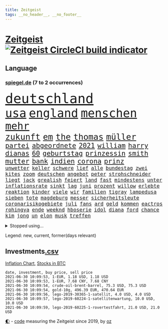```yaml
---
title: Zeitgeist
tags: __no_header__, __no_footer__
---
```


# [Zeitgeist](https://oliz.io/zeitgeist/) [![Zeitgeist CircleCI build indicator](https://circleci.com/gh/ooz/zeitgeist.svg?style=shield)](https://circleci.com/gh/ooz/zeitgeist)

## Language

<h3><a href="https://www.spiegel.de" target="_blank">spiegel.de</a> (7 to 2 occurrences)</h3>
<p style="font-family:monospace">
<span style="font-size:32pt"><a href="news_links.html#deutschland" class="current">deutschland</a></span>
<br>
<span style="font-size:28pt"><a href="news_links.html#usa" class="current">usa</a></span>
<span style="font-size:28pt"><a href="news_links.html#england" class="current">england</a></span>
<span style="font-size:28pt"><a href="news_links.html#menschen" class="current">menschen</a></span>
<br>
<span style="font-size:24pt"><a href="news_links.html#mehr" class="current">mehr</a></span>
<br>
<span style="font-size:20pt"><a href="news_links.html#zukunft" class="current">zukunft</a></span>
<span style="font-size:20pt"><a href="news_links.html#em" class="current">em</a></span>
<span style="font-size:20pt"><a href="news_links.html#the" class="current">the</a></span>
<span style="font-size:20pt"><a href="news_links.html#thomas" class="current">thomas</a></span>
<span style="font-size:20pt"><a href="news_links.html#müller" class="current">müller</a></span>
<br>
<span style="font-size:16pt"><a href="news_links.html#partei" class="current">partei</a></span>
<span style="font-size:16pt"><a href="news_links.html#abgeordnete" class="current">abgeordnete</a></span>
<span style="font-size:16pt"><a href="news_links.html#2021" class="current">2021</a></span>
<span style="font-size:16pt"><a href="news_links.html#william" class="current">william</a></span>
<span style="font-size:16pt"><a href="news_links.html#harry" class="current">harry</a></span>
<span style="font-size:16pt"><a href="news_links.html#dianas" class="new">dianas</a></span>
<span style="font-size:16pt"><a href="news_links.html#60" class="current">60</a></span>
<span style="font-size:16pt"><a href="news_links.html#geburtstag" class="current">geburtstag</a></span>
<span style="font-size:16pt"><a href="news_links.html#prinzessin" class="current">prinzessin</a></span>
<span style="font-size:16pt"><a href="news_links.html#smith" class="current">smith</a></span>
<span style="font-size:16pt"><a href="news_links.html#mutter" class="current">mutter</a></span>
<span style="font-size:16pt"><a href="news_links.html#bank" class="current">bank</a></span>
<span style="font-size:16pt"><a href="news_links.html#indien" class="current">indien</a></span>
<span style="font-size:16pt"><a href="news_links.html#corona" class="current">corona</a></span>
<span style="font-size:16pt"><a href="news_links.html#prinz" class="current">prinz</a></span>
<br>
<span style="font-size:12pt"><a href="news_links.html#unwetter" class="current">unwetter</a></span>
<span style="font-size:12pt"><a href="news_links.html#keller" class="current">keller</a></span>
<span style="font-size:12pt"><a href="news_links.html#schwere" class="current">schwere</a></span>
<span style="font-size:12pt"><a href="news_links.html#lief" class="current">lief</a></span>
<span style="font-size:12pt"><a href="news_links.html#alle" class="current">alle</a></span>
<span style="font-size:12pt"><a href="news_links.html#bundestag" class="current">bundestag</a></span>
<span style="font-size:12pt"><a href="news_links.html#zwei" class="current">zwei</a></span>
<span style="font-size:12pt"><a href="news_links.html#kites" class="new">kites</a></span>
<span style="font-size:12pt"><a href="news_links.html#zoom" class="current">zoom</a></span>
<span style="font-size:12pt"><a href="news_links.html#deutschen" class="current">deutschen</a></span>
<span style="font-size:12pt"><a href="news_links.html#angebot" class="current">angebot</a></span>
<span style="font-size:12pt"><a href="news_links.html#peter" class="current">peter</a></span>
<span style="font-size:12pt"><a href="news_links.html#strohschneider" class="new">strohschneider</a></span>
<span style="font-size:12pt"><a href="news_links.html#liegt" class="current">liegt</a></span>
<span style="font-size:12pt"><a href="news_links.html#jack" class="current">jack</a></span>
<span style="font-size:12pt"><a href="news_links.html#grealish" class="new">grealish</a></span>
<span style="font-size:12pt"><a href="news_links.html#feiert" class="current">feiert</a></span>
<span style="font-size:12pt"><a href="news_links.html#land" class="current">land</a></span>
<span style="font-size:12pt"><a href="news_links.html#fast" class="current">fast</a></span>
<span style="font-size:12pt"><a href="news_links.html#mindestens" class="current">mindestens</a></span>
<span style="font-size:12pt"><a href="news_links.html#unter" class="current">unter</a></span>
<span style="font-size:12pt"><a href="news_links.html#inflationsrate" class="current">inflationsrate</a></span>
<span style="font-size:12pt"><a href="news_links.html#sinkt" class="current">sinkt</a></span>
<span style="font-size:12pt"><a href="news_links.html#lag" class="current">lag</a></span>
<span style="font-size:12pt"><a href="news_links.html#juni" class="current">juni</a></span>
<span style="font-size:12pt"><a href="news_links.html#prozent" class="current">prozent</a></span>
<span style="font-size:12pt"><a href="news_links.html#willow" class="new">willow</a></span>
<span style="font-size:12pt"><a href="news_links.html#erlebte" class="current">erlebte</a></span>
<span style="font-size:12pt"><a href="news_links.html#reaktion" class="current">reaktion</a></span>
<span style="font-size:12pt"><a href="news_links.html#kinder" class="current">kinder</a></span>
<span style="font-size:12pt"><a href="news_links.html#viele" class="current">viele</a></span>
<span style="font-size:12pt"><a href="news_links.html#wir" class="current">wir</a></span>
<span style="font-size:12pt"><a href="news_links.html#familien" class="current">familien</a></span>
<span style="font-size:12pt"><a href="news_links.html#tigray" class="current">tigray</a></span>
<span style="font-size:12pt"><a href="news_links.html#lampedusa" class="current">lampedusa</a></span>
<span style="font-size:12pt"><a href="news_links.html#sieben" class="current">sieben</a></span>
<span style="font-size:12pt"><a href="news_links.html#tote" class="current">tote</a></span>
<span style="font-size:12pt"><a href="news_links.html#magdeburg" class="current">magdeburg</a></span>
<span style="font-size:12pt"><a href="news_links.html#messer" class="current">messer</a></span>
<span style="font-size:12pt"><a href="news_links.html#sicherheitsleute" class="new">sicherheitsleute</a></span>
<span style="font-size:12pt"><a href="news_links.html#coronarisikogebiete" class="new">coronarisikogebiete</a></span>
<span style="font-size:12pt"><a href="news_links.html#juli" class="current">juli</a></span>
<span style="font-size:12pt"><a href="news_links.html#fans" class="current">fans</a></span>
<span style="font-size:12pt"><a href="news_links.html#ard" class="current">ard</a></span>
<span style="font-size:12pt"><a href="news_links.html#geld" class="current">geld</a></span>
<span style="font-size:12pt"><a href="news_links.html#kommen" class="current">kommen</a></span>
<span style="font-size:12pt"><a href="news_links.html#eactros" class="new">eactros</a></span>
<span style="font-size:12pt"><a href="news_links.html#rohingya" class="new">rohingya</a></span>
<span style="font-size:12pt"><a href="news_links.html#ende" class="current">ende</a></span>
<span style="font-size:12pt"><a href="news_links.html#weeknd" class="new">weeknd</a></span>
<span style="font-size:12pt"><a href="news_links.html#hboserie" class="new">hboserie</a></span>
<span style="font-size:12pt"><a href="news_links.html#idol" class="current">idol</a></span>
<span style="font-size:12pt"><a href="news_links.html#diana" class="current">diana</a></span>
<span style="font-size:12pt"><a href="news_links.html#ford" class="current">ford</a></span>
<span style="font-size:12pt"><a href="news_links.html#chance" class="current">chance</a></span>
<span style="font-size:12pt"><a href="news_links.html#kim" class="current">kim</a></span>
<span style="font-size:12pt"><a href="news_links.html#jong" class="current">jong</a></span>
<span style="font-size:12pt"><a href="news_links.html#un" class="current">un</a></span>
<span style="font-size:12pt"><a href="news_links.html#elon" class="current">elon</a></span>
<span style="font-size:12pt"><a href="news_links.html#musk" class="current">musk</a></span>
<span style="font-size:12pt"><a href="news_links.html#treffen" class="current">treffen</a></span>
</p>
<details>
<summary>Stopped using...</summary>
<p class="former" style="font-size:12pt">
ankunft(252) italiens(252) brettspiele(251) internationaler(251) protesten(251) spielten(251) werner(251) anscheinend(250) bewerten(250) briefwahl(250) covid(250) juventus(250) nötig(250) regelbetrieb(250) strafen(250) turin(250) vergeben(250) alarm(249) bundesamt(249) hinspiel(249) vorteil(249) wirkte(249) 93(248) and(248) gerne(248) grünenpolitiker(248) hinaus(248) motto(248) muster(248) tobt(248) unserem(248) zweitligist(248) bemühungen(247) einiges(247) erfolgreicher(247) eskalation(247) osnabrück(247) rief(247) tui(247) verdachts(247) verteilt(247) vielfalt(247) wahrheit(247) 100000(246) benennen(246) beschreibt(246) drosten(246) eintracht(246) entlassung(246) erneuter(246) flick(246) fußballbundesliga(246) gereist(246) hansi(246) hsv(246) jan(246) preisen(246) spielzeit(246) untersuchungen(246) wege(246) 16jährige(245) badenwürttembergs(245) beamtin(245) bedrängnis(245) betreiber(245) eishockey(245) freigestellt(245) funktionieren(245) games(245) gekündigt(245) gleichstellung(245) islamischer(245) kandidat(245) kontrollieren(245) liste(245) liverpool(245) marcel(245) niederländische(245) niedersächsischen(245) notfalls(245) satelliten(245) terrormiliz(245) tottenham(245) ungewöhnlich(245) vertrauliche(245) verzögert(245) videobotschaft(245) vulkanausbruch(245) akt(244) annehmen(244) arktis(244) asche(244) atlético(244) einwohner(244) ikone(244) klassenerhalt(244) leverkusen(244) möglicher(244) playoffs(244) schwersten(244) warentest(244) öffentlichen(244) überwachung(244) anwältin(243) bundestagsfraktion(243) coronaquarantäne(243) einschränken(243) erziehung(243) fahrrad(243) geklärt(243) gesundheitlichen(243) is(243) komplex(243) meinung(243) schwächen(243) sicherte(243) spdpolitiker(243) toleranz(243) ungewöhnlicher(243) verlief(243) beteiligten(242) bundesligisten(242) coronainfizierte(242) debattiert(242) deutsch(242) einzig(242) gaga(242) getrennt(242) härter(242) jung(242) jüngeren(242) kostenlose(242) lunge(242) match(242) offenbaren(242) on(242) russell(242) senat(242) verschärfung(242) verteidigungsministerin(242) widerspruch(242) wohngebiet(242) wuppertal(242) angesteckt(241) arbeiteten(241) botschaften(241) dahin(241) erschweren(241) grande(241) hinrichtung(241) jüngste(241) käufer(241) leer(241) schlechtesten(241) simon(241) stich(241) verstärken(241) warschau(241) weltkrieg(241) zurückgetreten(241) aussichten(240) endete(240) entscheidende(240) gehören(240) gerufen(240) geschäften(240) günstiger(240) islam(240) länderchefs(240) schmidt(240) seltenen(240) spieltag(240) studierenden(240) tief(240) unterlag(240) verwirrung(240) vorsitz(240) worum(240) anhörung(239) herdenimmunität(239) positioniert(239) sc(239) sprecherin(239) verfolgung(239) vergleicht(239) vermeiden(239) vorab(239) vorgesehen(239) woher(239) arizona(238) bedrohte(238) bundesligavorschau(238) ersetzen(238) fanexperten(238) gefährlicher(238) geprüft(238) infizieren(238) jahresbeginn(238) kaputt(238) leicester(238) noten(238) oberlandesgericht(238) parteifreunde(238) rekordhoch(238) rom(238) tippen(238) usjustizministerium(238) wichtiges(238) wichtigster(238) wohnhaus(238) zugegeben(238) überwacht(238) 31(237) ausschließen(237) deutschlandweit(237) körperverletzung(237) leiten(237) lösungen(237) nawalnys(237) ostukraine(237) träumen(237) unterzahl(237) verfolgt(237) verpflichtung(237) verzweiflung(237) voraus(237) auswirken(236) denkbar(236) entsetzt(236) gesetzentwurf(236) gestohlener(236) kranke(236) phil(236) roten(236) tauchen(236) vermutet(236) weißes(236) angeklagten(235) eliten(235) erleidet(235) gebiet(235) gemein(235) gründung(235) historische(235) leipzigs(235) mahmoud(235) physik(235) raketen(235) sportlerinnen(235) symptome(235) thiem(235) universität(235) bewaffneter(234) blick(234) errichten(234) schlappe(234) stadtteil(234) attentäter(233) befreien(233) bruch(233) erkrankt(233) gewinner(233) honda(233) regierungspartei(233) salzburg(233) schloss(233) schnellste(233) umstrittenem(233) vermeintlichen(233) zahlte(233) älteren(233) 17000(232) berüchtigten(232) braunschweig(232) covid19erkrankung(232) erschöpft(232) geländewagen(232) manipulierte(232) nordrheinwestfälischen(232) spanischer(232) unzählige(232) 3(231) 55(231) auswanderin(231) ehe(231) einzigen(231) erreichte(231) gesundheitsämter(231) platzen(231) skepsis(231) staatsbürgerschaft(231) übersteigt(231) band(230) beitragen(230) diebstahl(230) reagierten(230) segen(230) song(230) tiger(230) versuche(230) floyd(229) kassen(229) model(229) professor(229) tiefen(229) beschränken(228) beteiligung(228) dir(228) geltenden(228) jürgen(228) kontaktbeschränkungen(228) loch(228) rechtzeitig(228) verständigt(228) absehbar(227) arabische(227) ausgangssperren(227) pfund(227) schwerem(227) verzeihung(227) 82(226) defensive(226) dfbpokal(226) konsum(226) verbündeten(226) virtuellen(226) wirtz(226) außerhalb(225) bisherigen(225) zugelassenen(225) boateng(224) bundesgesundheitsminister(224) erkrankten(224) heidi(224) jérôme(224) komplikationen(224) bob(223) gekämpft(223) händler(223) legende(223) marsch(223) profite(223) schneider(223) sechzigerjahren(223) sicheren(223) verzweifelten(223) landete(222) träume(222) anlauf(221) auktion(221) bernhard(221) brandstiftung(221) gegnern(221) reduzieren(221) richard(221) schriftsteller(221) versagen(221) vorne(221) behalten(220) bett(220) fassade(220) fehlern(220) motive(220) namhafte(220) ungleich(220) euparlamentarier(219) französischer(219) greuther(219) königsklasse(219) losgehen(219) menschliche(219) protestierten(219) spitzenreiter(219) tansania(219) these(219) verträge(219) wohnort(219) 40000(218) begangen(218) drängte(218) erkranken(218) fortschritte(218) hbo(218) heutigen(218) korruptionsvorwürfen(218) polizistin(218) rentner(218) telefon(218) verfassungsgericht(218) wiederentdeckt(218) ähnliche(218) arminia(217) división(217) flüchtling(217) prescht(217) primera(217) prägt(217) anstiftung(216) bezeichnete(216) einschränkung(216) haag(216) stützt(216) vertagt(216) wölfe(216) überfahren(216) freiwilligen(215) trotzen(215) zehnten(215) feuert(214) gegenzug(214) kindheit(214) reinen(214) 12000(213) 140(213) angehen(213) anschlags(213) intensivstation(213) km/h(213) millionär(213) ägyptischen(213) coronaauflagen(212) jacob(212) klimaziele(212) riesiges(212) abstieg(211) boni(211) demo(211) omar(211) tinder(211) verankern(211) vollem(211) wohnmobile(211) boykottieren(210) haustür(210) kandidatur(210) klees(210) niederländischen(210) paartherapeutin(210) sportler(210) fehlender(209) festhalten(209) karten(209) notbremse(209) verständnis(209) ministerien(208) ariana(207) bangen(207) demos(207) op(206) plädoyer(206) tuchel(206) usdemokraten(206) übereinstimmenden(206) dauert(205) explodierte(205) emotionaler(204) günther(204) wachsende(204) beendete(203) beschuldigte(203) turnen(203) begehrten(202) enormen(202) erprobt(202) holstein(202) krawall(202) sofortige(202) gespart(201) virusvariante(201) gegenmaßnahmen(200) gläubige(200) jason(200) laufbahn(200) tiefpunkt(200) bewaffneten(199) 1991(198) reifen(198) reisekonzern(198) bundestagswahlkampf(197) cduministerpräsident(197) königreich(197) rodrigo(197) covidpatienten(196) religiöse(196) schulbetrieb(196) einkaufen(195) geist(195) prägte(195) tragische(195) dylan(194) konzert(194) nebenwirkungen(193) rakete(193) bbc(192) ungleichheit(192) ökostrom(191) dämpft(190) existenz(190) porto(190) schnelltest(190) schweine(190) service(190) woods(190) olympiasiegerin(189) rücksicht(189) suv(189) empfinden(188) eurovision(188) csupolitiker(187) dobrindt(187) durchsuchen(187) geführte(187) klausel(187) bundespräsidenten(186) vergleichsweise(186) derzeitigen(185) einsame(185) riesigen(185) contest(184) psychischen(184) 85(183) faire(183) ländlichen(183) torhüterin(183) beschimpfte(182) discounter(182) fotografieren(182) rolf(182) würdigung(182) elfte(180) vereins(180) wmtitel(180) einfache(178) erzieher(178) beharrt(177) dilemma(177) hinterbliebene(177) querdenkern(177) eintraf(176) geheime(176) verdachtsfall(176) zutage(176) formen(175) elliot(174) entfernen(174) nachkommen(174) page(174) protestierende(174) 34jährige(173) einreiseregeln(173) interviews(173) prominenter(173) geschleust(172) ladenschließungen(172) chrupalla(171) clever(171) befunden(170) saale(170) aufstehen(169) ausweg(169) rächen(169) topform(169) beigetragen(168) hackern(168) klum(168) kolleginnen(168) angedeutet(167) brauchten(167) festgenommene(167) stromausfall(167) befreiungsschlag(166) oligarch(164) auslieferung(163) merklich(163) herrschaft(162) marokko(162) moralische(162) 450(160) kursiert(160) schnelles(160) heidelberg(159) instituts(159) lava(159) prominenten(159) vulkane(159) quiz(158) charaktere(157) ema(157) motivation(157) bauarbeiten(156) curtius(156) fischern(156) toll(156) kantersieg(155) pandemielage(155) desaströse(154) schulkindern(154) bellevue(153) coronamutation(153) coronavariante(153) norditalien(153) perspektive(153) coronavakzinen(152) hoffnungsvoll(152) commerzbank(150) irgendwie(150) konzerten(150) israelin(149) verspielen(149) vorjahresvergleich(149) anreiz(148) flieger(148) israelis(148) zurückgehalten(148) mallorca(147) wolfsburgs(147) erbeuten(145) gejagt(145) mau(145) glücklicher(144) gefährlichsten(143) aufgebot(142) nachrichtenagentur(142) stürmten(142) ausbeutung(141) deine(141) perseverance(141) rock'n'roll(141) tamtam(141) eingehen(140) grenzregion(140) blaulicht(139) 105(138) absolvieren(137) drangen(136) hergestellt(136) medizinischen(136) scheideweg(136) wiedervereinigung(136) earth(135) zurückzudrängen(135) franken(134) geltende(134) pfingsten(134) polizeiautos(134) championship(133) triumphierte(133) branson(132) importe(132) ungerechtigkeit(132) schrumpfte(131) westliche(131) winslet(131) jenen(130) pablo(130) verschollen(130) anreize(129) auftraggeber(129) bereut(129) leverkusens(128) schwachstelle(128) umarmung(128) 18jähriger(127) entsprechenden(127) klappen(127) verleumdung(127) albert(126) blutige(126) afrikanische(125) insider(124) umbauten(124) heutige(123) radsportler(123) unwahrscheinlich(122) impfgipfel(121) meistern(121) al(120) lenkt(120) dubiose(119) schatz(119) coronaimpfgipfel(118) verstört(118) anweisungen(117) rechtmäßig(117) lahmgelegt(115) schleppt(115) trinkt(115) verendet(115) kandidiert(114) hintern(113) teuersten(113) argumentiert(112) grafiken(112) manifest(112) übergangsregierung(112) mordversuch(111) verleiht(111) missbrauchsfällen(110) schaulustige(110) vertreibt(110) bemerkung(109) gefährt(109) gerichtliche(109) überzeugung(109) bekennen(108) beunruhigt(108) jendrik(108) konkreter(108) schmeißt(108) unomenschenrechtsrat(108) skandale(107) esc(106) gendergerechte(106) notwehr(106) regierungsfraktionen(106) inszenierte(105) junta(105) museen(105) umlaufbahn(105) ähneln(105) palästinensern(104) nationalgalerie(103) zwangspause(103) marktmacht(102) merkwürdig(102) mietpreise(102) rein(102) hate(101) nld(101) sternchen(101) coronalockdowns(100) großbrand(100) partnerschaften(100) islamist(99) ussänger(99) vertragsauflösung(99) zweitgrößte(99) futter(98) grundrechte(98) lebenszeit(98) wiedereröffnung(98) auswirkt(97) bischof(97) epic(97) syriens(97) zustimmt(97) adm(96) stamm(96) parteikollege(95) pub(95) schiedsrichterinnen(95) verruf(95) briefbomben(94) entführung(94) hipp(94) latifa(94) verletzter(94) zurückholen(94) alassad(93) baschar(93) finanzierten(93) journalistische(93) missbrauchsvorwürfen(93) roma(93) sinti(93) oberverwaltungsgericht(92) usgeheimdienste(92) abgaben(91) dessau(91) elternhauses(91) lebenszeichen(91) unternimmt(91) wildnis(91) bauer(90) drogenhandel(90) flicks(90) freiheitsrechte(90) handyspiel(90) rosa(90) sammlern(90) ebnen(89) ordnungsgemäß(89) sonnigen(89) zeugenstand(89) eingeschlagen(88) emirstochter(88) anzeigt(87) don't(87) drogengangs(87) erzwungene(87) feel(87) hochklassig(87) orchester(87) schulkind(87) verhältnissen(87) wilderer(87) eisen(86) unterschätzen(86) gratulierte(85) militärregime(85) philosophin(85) warnstreiks(85) aufzuheben(84) blutiger(84) dfbpokalfinale(84) dreißig(84) kulturveranstaltungen(84) lucaapp(84) ärmsten(84) ölkonzern(84) baldigen(83) bälle(83) kündigungen(83) provisionen(83) regimekritiker(83) bender(82) dianainterview(82) erfreulich(82) wieviel(82) abstiegskandidaten(81) abwehren(81) küken(81) rinder(81) seinetwegen(81) teilnehmenden(81) wagenknechtlager(81) athen(80) binneni(80) disqualifikation(80) farce(80) krönen(80) palästina(80) rechtsanwältin(80) senders(80) testament(80) wettstreit(80) geschäftsgebaren(79) wmzweite(79) 1939(78) 50jährigen(78) coronaimpftermine(78) entlohnung(78) impfpässe(78) lästig(78) olympiaqualifikation(78) verewigt(78) wada(78) zugspitze(78) übernachten(78) einsehbar(77) erschlichen(77) kleckern(77) klotzen(77) minderheiten(77) ndr(77) nft(77) rachsucht(77) stattfand(77) tageszeit(77) todestag(77) feiertag(76) reservieren(76) bewirbt(75) getöteten(75) sanft(75) spielabsage(75) strippenzieher(75) verbotenen(75) wilderei(75) bescheidenheit(74) mini(74) musikalische(74) nftauktion(74) prostituierte(74) berlinbrandenburg(73) duma(73) gitta(73) minenfeld(73) prinzipien(73) söldner(73) wagnergruppe(73) altersgruppen(72) anzutreten(72) coronaprotest(71) erleichterungen(71) erzbistums(71) heße(71) konjunkturerwartungen(71) meeresboden(71) abzufedern(70) aufenthaltsort(70) gerd(70) mexikos(70) thrombosen(70) coronatestergebnisse(69) fahrlässiger(69) steuerzahler(69) bundestrainers(68) entpuppte(68) saisonfinale(68) stolzen(68) bosch(67) solarwinds(67) vorabend(67) ausziehen(66) gastgewerbe(66) gesetzlich(66) unweit(66) weltberühmten(66) bieber(65) exsenator(65) franzjosef(65) overbeck(65) abfluss(64) buhlen(64) asyl(63) kontraproduktiv(63) negativer(63) café(62) lasch(62) lavastrom(62) vehement(62) feuerzeug(61) äthiopische(61) european(60) gerücht(60) hilfreich(60) tägliche(60) walking(60) zunehmen(60) bts(59) exklusives(59) nachfahren(59) forciert(58) frühsommer(58) garcia(58) megadeal(58) tvnow(58) videospielen(58) betriebsrat(57) floyds(57) forscht(57) kartellwächter(57) mitgliederzahlen(57) protestwelle(57) verkleidete(57) werners(57) boat(56) fühle(56) gutgehen(56) satellitenbilder(56) 1200(55) hopp(55) krimineller(55) dmx(54) entmachtete(54) irina(54) vergebene(54) querdenken(53) samoa(53) softwarefirma(53) steinzeit(53) teufelskreis(53) überraschungssieger(53) badischen(52) doktortitel(52) gespendete(52) kooperativ(52) leck(52) personengruppe(52) seltsamen(52) siegerin(52) spitzenduo(52) tuberkulose(52) waldimir(52) dave(51) fügen(51) secret(51) umfragetief(51) zwölfjährigen(51) dokumentarfilmer(50) kühl(50) versanken(50) vertriebenen(50) ausgesperrt(49) bundeskanzlers(49) leiteten(49) länderspiel(49) realitytvstar(49) tino(49) zwangsläufig(49) schlucken(48) abdullah(47) bundesnotbremse(47) dead(47) impfling(47) kanzlerkandidatenkür(47) mine(47) schwankt(47) techniken(47) terrorist(47) campern(46) fluch(46) beckham(45) dokuserie(45) gezielte(45) kampfjet(45) realityshow(45) schlepper(45) zufriedener(45) koloniale(44) marc(44) rechnung(44) bassist(43) einschreiten(43) rohani(43) schossen(43) iwstudie(42) pekingkritiker(42) stetig(42) augsburgs(41) ausstrahlen(41) ernsthaft(41) fernsehsender(41) kortison(41) wahlkampfauftritt(41) ökosysteme(41) birmingham(39) militärisch(39) transfer(39) trost(39) waffengesetz(39) albanien(38) planlos(38) rauchfrei(38) umzusetzen(38) arne(37) b1617(37) gavin(37) ukrainekrise(37) universum(37) usabzug(37) angeführt(36) ballerina(36) fotofinish(36) geheiß(36) machtoptionen(36) nahegelegt(36) nördlich(36) vorentscheidung(36) bestimmungen(35) bottas(35) fehlerfrei(35) optimal(35) prügelt(35) bedeute(34) hintermänner(34) legale(34) munitionslager(34) schmerzhaft(34) valtteri(34) chelseas(33) close(32) erfolgsfall(32) erschütterten(32) glenn(32) schauspielers(32) gen(31) katalysator(31) modeketten(31) monte(31) ablöse(30) einträge(30) hansa(30) hungersnot(30) klimagesetz(30) meisterfeier(30) cotrainer(29) gerechtfertigt(29) grünes(29) ifogeschäftsklimaindex(29) klischee(29) landwirt(29) regierungskoalition(29) supermond(29) vollmond(29) wirtschaftsvertreter(29) berechnungen(28) dazn(28) dehm(28) diether(28) genesen(28) implodiert(28) kaliforniens(28) opernsängerin(28) schwules(28) zügig(28) 1953(27) familienalbum(27) generationengerechtigkeit(27) luftschiffen(27) rekonstruktion(27) ungefähr(27) 1987(26) ehrgeiz(26) kinderimpfungen(26) lieferverzögerungen(26) norman(26) spdchefin(26) übten(26) durchsuchung(25) gentechnikverfahren(25) krankenkasse(25) leni(25) mehrfachen(25) nachhilfe(25) reyes(25) schmuggel(25) südkoreas(25) vorsitzender(25) championsleaguefinale(24) entfacht(24) markenrechte(24) ostberlin(24) regionalverbände(24) usvorbild(24) versanden(24) einfallen(23) folgten(23) fähre(23) geschlechtergerechte(23) hamiltons(23) itexperte(23) manipulation(23) schwarzenegger(23) wünschte(23) youtubekanal(23) child(22) ferkel(22) tatwaffe(22) beton(21) formulare(21) vereinbarkeit(21) bond(20) d'italia(20) giro(20) plastik(20) schwangerschaftsabbrüchen(20) schwerste(20) verwandt(20) asphalt(19) assad(19) doppelter(19) kulturministerin(19) cyberangriff(18) emanuel(18) giftspritze(18) maurice(18) sally(18) stadtschloss(18) relegation(17) bundesfamilienministerin(16) durchbruch(16) eingebüßt(16) lesbische(16) nahost(16) westbrook(16) altbundespräsident(15) buchmann(15) jetzigen(15) kitsch(15) militanten(15) packt(15) popcorn(15) erklimmen(14) feuerpause(14) großeltern(14) kulturtipps(14) vorurteilen(14) zugeschlagen(14) 110000(13) 2040(13) ahmadinejad(13) krisenregion(13) luna(13) verbrechens(13) championsleaguetitel(12) knobloch(12) luftschlägen(12) meisterkampf(12) schlauch(12) vermitteln(12) widersetzen(12) abgeschossen(11) bergetappe(11) ceuta(11) fahndung(11) ferrari(11) geschwiegen(11) impfgegner(11) klose(11) miroslav(11)
</p>
</details>
<p>Legend: <span class="new">new</span>, <span class="current">current</span>, <span class="former">former(days relevant)</span></p>

## Investments[.csv](investments.csv)

[Inflation Chart](https://inflationchart.com),
[Stocks in BTC](https://stonksinbtc.xyz/)

```
date, investment, buy price, sell price
2021-06-30 10:09:53, 1-EUR, 1.18 USD, 1.18 USD
2021-06-30 10:09:53, 1-EUR, 7.68 CNY, 7.68 CNY
2021-06-30 10:09:54, crude-oil-brent-barrel, 75.3 USD, 75.3 USD
2021-06-30 10:09:54, gold-10g, 496.39 EUR, 470.64 EUR
2021-06-30 10:09:56, lego-2019-30365-1-satellit, 4.0 USD, 4.0 USD
2021-06-30 10:09:57, lego-2019-60224-1-satellitenwartung, 10.0 USD, 10.0 USD
2021-06-30 10:09:59, lego-2019-60225-1-rovertestfahrt, 21.0 USD, 21.0 USD
```

<footer>
<a href="javascript:toggleTheme()" class="nav">🌓</a>
- <a href="https://github.com/ooz/zeitgeist">code</a> measuring the Zeitgeist since 2019, by <a href="https://oliz.io">oz</a>
</footer>
